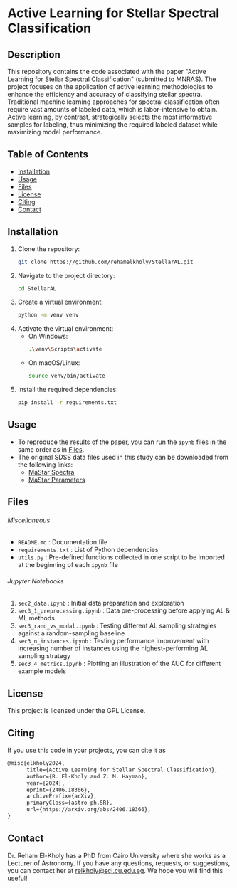 # Active Learning for Stellar Spectral Classification

## Description
This repository contains the code associated with the paper "Active Learning for Stellar Spectral Classification" (submitted to MNRAS). The project focuses on the application of active learning methodologies to enhance the efficiency and accuracy of classifying stellar spectra. Traditional machine learning approaches for spectral classification often require vast amounts of labeled data, which is labor-intensive to obtain. Active learning, by contrast, strategically selects the most informative samples for labeling, thus minimizing the required labeled dataset while maximizing model performance.

## Table of Contents
- [Installation](#installation)
- [Usage](#usage)
- [Files](#files)
- [License](#license)
- [Citing](#citing)
- [Contact](#contact)

## Installation
1. Clone the repository:
    ```bash
    git clone https://github.com/rehamelkholy/StellarAL.git
    ```
2. Navigate to the project directory:
    ```bash
    cd StellarAL
    ```
3. Create a virtual environment:
    ```bash
    python -m venv venv
    ```
4. Activate the virtual environment:
    - On Windows:
        ```bash
        .\venv\Scripts\activate
        ```
    - On macOS/Linux:
        ```bash
        source venv/bin/activate
        ```
5. Install the required dependencies:
    ```bash
    pip install -r requirements.txt
    ```

## Usage
- To reproduce the results of the paper, you can run the `ipynb` files in the same order as in [Files](#files).
- The original SDSS data files used in this study can be downloaded from the following links:
    - [MaStar Spectra](https://data.sdss.org/sas/dr17/manga/spectro/mastar/v3_1_1/v1_7_7/mastar-goodspec-v3_1_1-v1_7_7.fits.gz)
    - [MaStar Parameters](https://data.sdss.org/sas/dr17/manga/spectro/mastar/v3_1_1/v1_7_7/vac/parameters/v2/mastar-goodstars-v3_1_1-v1_7_7-params-v2.fits)

## Files
###### Miscellaneous
- `README.md` : Documentation file
- `requirements.txt` : List of Python dependencies
- `utils.py` : Pre-defined functions collected in one script to be imported at the beginning of each `ipynb` file
###### Jupyter Notebooks
1. `sec2_data.ipynb` : Initial data preparation and exploration
2. `sec3_1_preprocessing.ipynb` : Data pre-processing before applying AL & ML methods
3. `sec3_rand_vs_modal.ipynb` : Testing different AL sampling strategies against a random-sampling baseline
4. `sec3_n_instances.ipynb` : Testing performance improvement with increasing number of instances using the highest-performing AL sampling strategy
5. `sec3_4_metrics.ipynb` : Plotting an illustration of the AUC for different example models

## License
This project is licensed under the GPL License.

## Citing
If you use this code in your projects, you can cite it as
```latex
@misc{elkholy2024,
      title={Active Learning for Stellar Spectral Classification}, 
      author={R. El-Kholy and Z. M. Hayman},
      year={2024},
      eprint={2406.18366},
      archivePrefix={arXiv},
      primaryClass={astro-ph.SR},
      url={https://arxiv.org/abs/2406.18366}, 
}
```

## Contact
Dr. Reham El-Kholy has a PhD from Cairo University where she works as a Lecturer of Astronomy. If you have any questions, requests, or suggestions, you can contact her at [relkholy@sci.cu.edu.eg](mailto:relkholy@sci.cu.edu.eg). We hope you will find this useful!